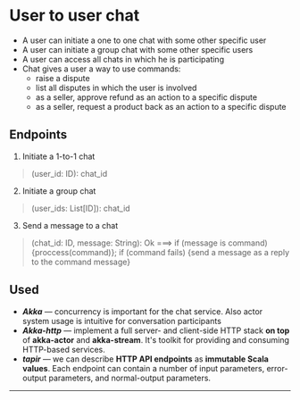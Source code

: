 # User to user chat

- A user can initiate a one to one chat with some other specific user
- A user can initiate a group chat with some other specific users
- A user can access all chats in which he is participating
- Chat gives a user a way to use commands:
    - raise a dispute
    - list all disputes in which the user is involved
    - as a seller, approve refund as an action to a specific dispute
    - as a seller, request a product back as an action to a specific dispute

## Endpoints
1. Initiate a 1-to-1 chat
> (user_id: ID): chat_id
2. Initiate a group chat
> (user_ids: List[ID]): chat_id
3. Send a message to a chat
> (chat_id: ID, message: String): Ok ===>
> if (message is command) {proccess(command)};
> if (command fails) {send a message as a reply to the command message}

## Used
- ***Akka*** — concurrency is important for the chat service. Also actor system usage is intuitive for conversation participants
- ***Akka-http*** — implement a full server- and client-side HTTP stack **on top** of **akka-actor** and **akka-stream**. It's toolkit for providing and consuming HTTP-based services.
- ***tapir*** — we can describe **HTTP API endpoints** as **immutable Scala values**. Each endpoint can contain a number of input parameters, error-output parameters, and normal-output parameters.

---